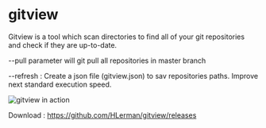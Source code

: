 # gitview #

Gitview is a tool which scan directories to find all of your git repositories and check if they are up-to-date.

--pull parameter will git pull all repositories in master branch

--refresh : Create a json file (gitview.json) to sav repositories paths. Improve next standard execution speed.

![gitview in action](http://zqsd.eu/download/bbygitview-png.png)

Download : https://github.com/HLerman/gitview/releases
